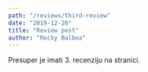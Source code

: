 ```yaml
---
path: "/reviews/third-review"
date: "2019-12-20"
title: "Review post"
author: "Rocky Balboa"
---
```


Presuper je imati 3. recenziju na stranici.

